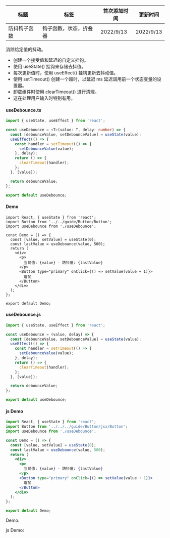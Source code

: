 | 标题         | 标签                   | 首次添加时间 | 更新时间  |
| ------------ | ---------------------- | ------------ | --------- |
| 防抖钩子函数 | 钩子函数，状态，折叠器 | 2022/9/13    | 2022/9/13 |

消除给定值的抖动。

- 创建一个接受值和延迟的自定义挂钩。
- 使用 useState() 挂钩来存储去抖值。
- 每次更新值时，使用 useEffect() 挂钩更新去抖动值。
- 使用 setTimeout() 创建一个超时，以延迟 ms 延迟调用前一个状态变量的设置器。
- 卸载组件时使用 clearTimeout() 进行清理。
- 这在处理用户输入时特别有用。

#### useDebounce.ts

```ts
import { useState, useEffect } from 'react';

const useDebounce = <T>(value: T, delay: number) => {
  const [debounceValue, setDebounceValue] = useState(value);
  useEffect(() => {
    const handler = setTimeout(() => {
      setDebounceValue(value);
    }, delay);
    return () => {
      clearTimeout(handler);
    };
  }, [value]);

  return debounceValue;
};

export default useDebounce;
```

#### Demo

```tsx | pure
import React, { useState } from 'react';
import Button from '../../guide/Button/Button';
import useDebounce from './useDebounce';

const Demo = () => {
  const [value, setValue] = useState(0);
  const lastValue = useDebounce(value, 500);
  return (
    <div>
      <p>
        当前值: {value} - 防抖值: {lastValue}
      </p>
      <Button type="primary" onClick={() => setValue(value + 1)}>
        增加
      </Button>
    </div>
  );
};

export default Demo;
```

#### useDebounce.js

```js
import { useState, useEffect } from 'react';

const useDebounce = (value, delay) => {
  const [debounceValue, setDebounceValue] = useState(value);
  useEffect(() => {
    const handler = setTimeout(() => {
      setDebounceValue(value);
    }, delay);
    return () => {
      clearTimeout(handler);
    };
  }, [value]);

  return debounceValue;
};

export default useDebounce;
```

#### js Demo

```jsx | pure
import React, { useState } from 'react';
import Button from '../../../guide/Button/jsx/Button';
import useDebounce from './useDebounce';

const Demo = () => {
  const [value, setValue] = useState(0);
  const lastValue = useDebounce(value, 500);
  return (
    <div>
      <p>
        当前值: {value} - 防抖值: {lastValue}
      </p>
      <Button type="primary" onClick={() => setValue(value + 1)}>
        增加
      </Button>
    </div>
  );
};

export default Demo;
```

Demo:

<code src="./Demo.zh-CN.tsx"></code>

js Demo:

<code src="./js/Demo.zh-CN.jsx"></code>
